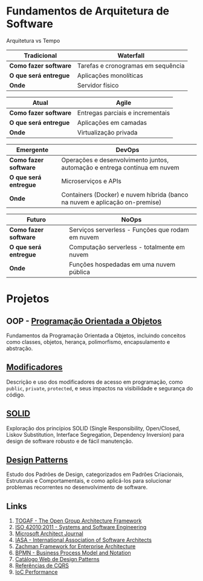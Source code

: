 # Fundamentos de Arquitetura de Software

Arquitetura vs Tempo

| Tradicional                 | Waterfall                           |
|-----------------------------|-------------------------------------|
| **Como fazer software**     | Tarefas e cronogramas em sequência  |
| **O que será entregue**     | Aplicações monolíticas              |
| **Onde**                    | Servidor físico                     |


| Atual                       | Agile                               |
|-----------------------------|-------------------------------------|
| **Como fazer software**     | Entregas parciais e incrementais    |
| **O que será entregue**     | Aplicações em camadas               |
| **Onde**                    | Virtualização privada               |

| Emergente                    | DevOps                                                    |
|-----------------------------|------------------------------------------------------------|
| **Como fazer software**     | Operações e desenvolvimento juntos, automação e entrega contínua em nuvem |
| **O que será entregue**     | Microserviços e APIs                                       |
| **Onde**                    | Containers (Docker) e nuvem híbrida (banco na nuvem e aplicação on-premise) |


| Futuro                      | NoOps                                             |
|-----------------------------|---------------------------------------------------|
| **Como fazer software**     | Serviços serverless - Funções que rodam em nuvem  |
| **O que será entregue**     | Computação serverless - totalmente em nuvem       |
| **Onde**                    | Funções hospedadas em uma nuvem pública           |

# Projetos

## OOP - [Programação Orientada a Objetos](FundamentosArquitetura/OOP/readme.md)
Fundamentos da Programação Orientada a Objetos, incluindo conceitos como classes, objetos, herança, polimorfismo, encapsulamento e abstração.

## [Modificadores](FundamentosArquitetura/Modificadores/readme.md)
Descrição e uso dos modificadores de acesso em programação, como `public`, `private`, `protected`, e seus impactos na visibilidade e segurança do código.

## [SOLID](FundamentosArquitetura/SOLID/readme.md)
Exploração dos princípios SOLID (Single Responsibility, Open/Closed, Liskov Substitution, Interface Segregation, Dependency Inversion) para design de software robusto e de fácil manutenção.

## [Design Patterns](FundamentosArquitetura/DesignPatterns/readme.md)
Estudo dos Padrões de Design, categorizados em Padrões Criacionais, Estruturais e Comportamentais, e como aplicá-los para solucionar problemas recorrentes no desenvolvimento de software.

 
## Links

1. [TOGAF - The Open Group Architecture Framework](https://www.opengroup.org/togaf)
2. [ISO 42010:2011 - Systems and Software Engineering](https://www.iso.org/standard/50508.html)
3. [Microsoft Architect Journal](https://www.microsoft.com/en-us/download/details.aspx?id=3559)
4. [IASA - International Association of Software Architects](https://iasaglobal.org)
5. [Zachman Framework for Enterprise Architecture](https://www.zachman.com)
6. [BPMN - Business Process Model and Notation](https://www.bpmn.org)
7. [Catálogo Web de Design Patterns](https://www.dofactory.com/net/design-patterns)
8. [Referências de CQRS](https://www.eduardopires.net.br/category/cqrs)
9. [IoC Performance](https://github.com/danielpalme/IocPerformance)